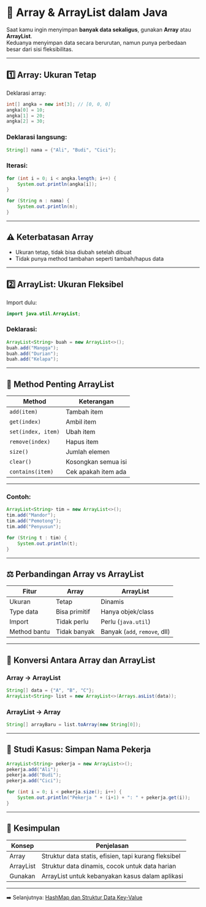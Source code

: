 # 🧮 Array & ArrayList dalam Java

Saat kamu ingin menyimpan **banyak data sekaligus**, gunakan **Array** atau **ArrayList**.  
Keduanya menyimpan data secara berurutan, namun punya perbedaan besar dari sisi fleksibilitas.

---

## 1️⃣ Array: Ukuran Tetap

Deklarasi array:
```java
int[] angka = new int[3]; // [0, 0, 0]
angka[0] = 10;
angka[1] = 20;
angka[2] = 30;
````

### Deklarasi langsung:

```java
String[] nama = {"Ali", "Budi", "Cici"};
```

### Iterasi:

```java
for (int i = 0; i < angka.length; i++) {
    System.out.println(angka[i]);
}

for (String n : nama) {
    System.out.println(n);
}
```

---

## ⚠️ Keterbatasan Array

* Ukuran tetap, tidak bisa diubah setelah dibuat
* Tidak punya method tambahan seperti tambah/hapus data

---

## 2️⃣ ArrayList: Ukuran Fleksibel

Import dulu:

```java
import java.util.ArrayList;
```

### Deklarasi:

```java
ArrayList<String> buah = new ArrayList<>();
buah.add("Mangga");
buah.add("Durian");
buah.add("Kelapa");
```

---

## 🔄 Method Penting ArrayList

| Method             | Keterangan          |
| ------------------ | ------------------- |
| `add(item)`        | Tambah item         |
| `get(index)`       | Ambil item          |
| `set(index, item)` | Ubah item           |
| `remove(index)`    | Hapus item          |
| `size()`           | Jumlah elemen       |
| `clear()`          | Kosongkan semua isi |
| `contains(item)`   | Cek apakah item ada |

---

### Contoh:

```java
ArrayList<String> tim = new ArrayList<>();
tim.add("Mandor");
tim.add("Pemotong");
tim.add("Penyusun");

for (String t : tim) {
    System.out.println(t);
}
```

---

## ⚖️ Perbandingan Array vs ArrayList

| Fitur        | Array         | ArrayList                     |
| ------------ | ------------- | ----------------------------- |
| Ukuran       | Tetap         | Dinamis                       |
| Type data    | Bisa primitif | Hanya objek/class             |
| Import       | Tidak perlu   | Perlu (`java.util`)           |
| Method bantu | Tidak banyak  | Banyak (`add`, `remove`, dll) |

---

## 🔁 Konversi Antara Array dan ArrayList

### Array → ArrayList

```java
String[] data = {"A", "B", "C"};
ArrayList<String> list = new ArrayList<>(Arrays.asList(data));
```

### ArrayList → Array

```java
String[] arrayBaru = list.toArray(new String[0]);
```

---

## 🧪 Studi Kasus: Simpan Nama Pekerja

```java
ArrayList<String> pekerja = new ArrayList<>();
pekerja.add("Ali");
pekerja.add("Budi");
pekerja.add("Cici");

for (int i = 0; i < pekerja.size(); i++) {
    System.out.println("Pekerja " + (i+1) + ": " + pekerja.get(i));
}
```

---

## 📌 Kesimpulan

| Konsep    | Penjelasan                                           |
| --------- | ---------------------------------------------------- |
| Array     | Struktur data statis, efisien, tapi kurang fleksibel |
| ArrayList | Struktur data dinamis, cocok untuk data harian       |
| Gunakan   | ArrayList untuk kebanyakan kasus dalam aplikasi      |

---

➡️ Selanjutnya: [HashMap dan Struktur Data Key-Value](hashmap.md)